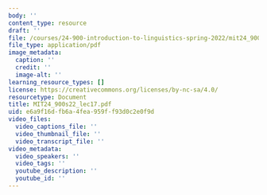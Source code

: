 ```yaml
---
body: ''
content_type: resource
draft: ''
file: /courses/24-900-introduction-to-linguistics-spring-2022/mit24_900s22_lec17.pdf
file_type: application/pdf
image_metadata:
  caption: ''
  credit: ''
  image-alt: ''
learning_resource_types: []
license: https://creativecommons.org/licenses/by-nc-sa/4.0/
resourcetype: Document
title: MIT24_900s22_lec17.pdf
uid: e6a9f16d-fb6a-4fea-959f-f93d0c2e0f9d
video_files:
  video_captions_file: ''
  video_thumbnail_file: ''
  video_transcript_file: ''
video_metadata:
  video_speakers: ''
  video_tags: ''
  youtube_description: ''
  youtube_id: ''
---
```

